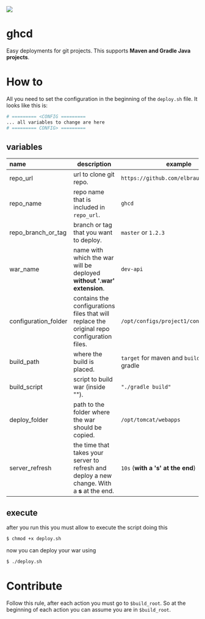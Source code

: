 [![](https://img.shields.io/badge/Say%20Thanks-!-1EAEDB.svg)](https://saythanks.io/to/elbraulio)

# ghcd

Easy deployments for git projects. This supports __Maven and Gradle Java projects__.

# How to 

All you need to set the configuration in the beginning of the `deploy.sh` file. It looks like this is:

```bash
# ========= <CONFIG =========
... all variables to change are here
# ========= CONFIG> =========
```

## variables

| name                 | description                                                  | example                                 |
| :------------------- | ------------------------------------------------------------ | --------------------------------------- |
| repo_url             | url to clone git repo.                                       | `https://github.com/elbraulio/ghcd.git` |
| repo_name            | repo name that is included in `repo_url`.                    | `ghcd`                                  |
| repo_branch_or_tag   | branch or tag that you want to deploy.                       | `master` or `1.2.3`                     |
| war_name             | name with which the war will be deployed __without '.war' extension__. | `dev-api`                               |
| configuration_folder | contains the configurations files that will replace the original repo configuration files. | `/opt/configs/project1/config`          |
| build_path | where the build is placed. | `target` for maven and `build/libs` for gradle |
| build_script | script to build war (inside ""). | `"./gradle build"` |
| deploy_folder        | path to the folder where the war should be copied.           | `/opt/tomcat/webapps`                   |
| server_refresh       | the time that takes your server to refresh and deploy a new change. With a __s__ at the end. | `10s` (__with a 's' at the end__)       |

## execute

after you run this you must allow to execute the script doing this

```bash
$ chmod +x deploy.sh
```

now you can deploy your war using

```bash
$ ./deploy.sh
```

# Contribute

Follow this rule, after each action you must go to `$build_root`. So at the beginning of each action you can assume you are in `$build_root`.

